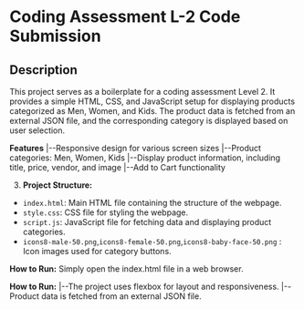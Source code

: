 # Coding Assessment L-2 Code Submission 

## Description
This project serves as a boilerplate for a coding assessment Level 2. It provides a simple HTML, CSS, and JavaScript setup for displaying products categorized as Men, Women, and Kids. The product data is fetched from an external JSON file, and the corresponding category is displayed based on user selection.

**Features**
|--Responsive design for various screen sizes
|--Product categories: Men, Women, Kids
|--Display product information, including title, price, vendor, and image
|--Add to Cart functionality


3. **Project Structure:**
- `index.html`: Main HTML file containing the structure of the webpage.
- `style.css`: CSS file for styling the webpage.
- `script.js`: JavaScript file for fetching data and displaying product categories.
- `icons8-male-50.png`,`icons8-female-50.png`,`icons8-baby-face-50.png` :  Icon images used for category buttons.
  
 **How to Run:** 
   Simply open the index.html file in a web browser.

   
**How to Run:**
|--The project uses flexbox for layout and responsiveness.
|--Product data is fetched from an external JSON file.

